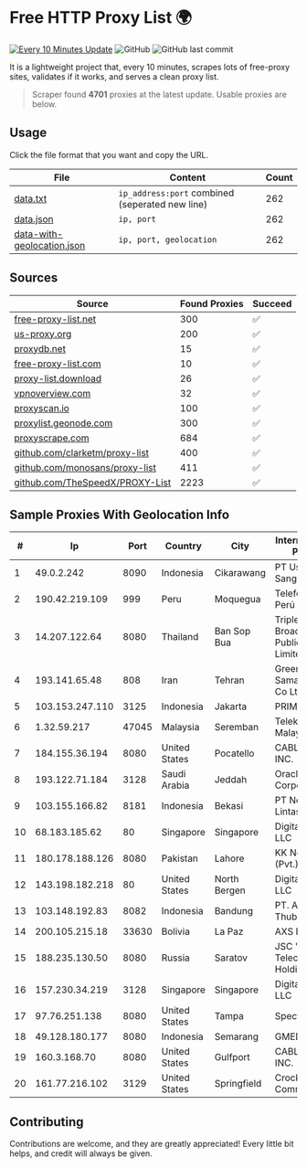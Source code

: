 
# Free HTTP Proxy List 🌍

[![Every 10 Minutes Update](https://github.com/mertguvencli/http-proxy-list/actions/workflows/main.yml/badge.svg?branch=main)](https://github.com/mertguvencli/http-proxy-list/actions/workflows/main.yml)
![GitHub](https://img.shields.io/github/license/mertguvencli/http-proxy-list)
![GitHub last commit](https://img.shields.io/github/last-commit/mertguvencli/http-proxy-list)

It is a lightweight project that, every 10 minutes, scrapes lots of free-proxy sites, validates if it works, and serves a clean proxy list.


> Scraper found **4701** proxies at the latest update. Usable proxies are below.

## Usage

Click the file format that you want and copy the URL.


|File|Content|Count|
|----|-------|-----|
|[data.txt](https://raw.githubusercontent.com/mertguvencli/http-proxy-list/main/proxy-list/data.txt)|`ip_address:port` combined (seperated new line)|262|
|[data.json](https://raw.githubusercontent.com/mertguvencli/http-proxy-list/main/proxy-list/data.json)|`ip, port`|262|
|[data-with-geolocation.json](https://raw.githubusercontent.com/mertguvencli/http-proxy-list/main/proxy-list/data-with-geolocation.json)|`ip, port, geolocation`|262|

## Sources

|Source|Found Proxies|Succeed|
|------|-------------|-------|
|[free-proxy-list.net](https://free-proxy-list.net)|300|✅|
|[us-proxy.org](https://www.us-proxy.org)|200|✅|
|[proxydb.net](http://proxydb.net)|15|✅|
|[free-proxy-list.com](https://free-proxy-list.com/?page=&port=&type%5B%5D=http&type%5B%5D=https&up_time=0&search=Search)|10|✅|
|[proxy-list.download](https://www.proxy-list.download/HTTP)|26|✅|
|[vpnoverview.com](https://vpnoverview.com/privacy/anonymous-browsing/free-proxy-servers)|32|✅|
|[proxyscan.io](https://www.proxyscan.io)|100|✅|
|[proxylist.geonode.com](https://proxylist.geonode.com/api/proxy-list?limit=300&page=1&sort_by=lastChecked&sort_type=desc&protocols=http,https)|300|✅|
|[proxyscrape.com](https://api.proxyscrape.com/v2/?request=displayproxies&protocol=http&timeout=10000&country=all&ssl=all&anonymity=all)|684|✅|
|[github.com/clarketm/proxy-list](https://raw.githubusercontent.com/clarketm/proxy-list/master/proxy-list-raw.txt)|400|✅|
|[github.com/monosans/proxy-list](https://raw.githubusercontent.com/monosans/proxy-list/main/proxies/http.txt)|411|✅|
|[github.com/TheSpeedX/PROXY-List](https://raw.githubusercontent.com/TheSpeedX/PROXY-List/master/http.txt)|2223|✅|


## Sample Proxies With Geolocation Info

|#|Ip|Port|Country|City|Internet Service Provider|
|-|--|----|-------|----|-------------------------|
|1|49.0.2.242|8090|Indonesia|Cikarawang|PT Usaha Adi Sanggoro|
|2|190.42.219.109|999|Peru|Moquegua|Telefonica del Perú|
|3|14.207.122.64|8080|Thailand|Ban Sop Bua|Triple T Broadband Public Company Limited|
|4|193.141.65.48|808|Iran|Tehran|Green Web Samaneh Novin Co Ltd|
|5|103.153.247.110|3125|Indonesia|Jakarta|PRIMAHOME|
|6|1.32.59.217|47045|Malaysia|Seremban|Telekom Malaysia Berhad|
|7|184.155.36.194|8080|United States|Pocatello|CABLE ONE, INC.|
|8|193.122.71.184|3128|Saudi Arabia|Jeddah|Oracle Corporation|
|9|103.155.166.82|8181|Indonesia|Bekasi|PT Network Lintas Fiberindo|
|10|68.183.185.62|80|Singapore|Singapore|DigitalOcean, LLC|
|11|180.178.188.126|8080|Pakistan|Lahore|KK Networks (Pvt.) Limited|
|12|143.198.182.218|80|United States|North Bergen|DigitalOcean, LLC|
|13|103.148.192.83|8082|Indonesia|Bandung|PT. Akashia Thuba Jaya|
|14|200.105.215.18|33630|Bolivia|La Paz|AXS Bolivia S. A.|
|15|188.235.130.50|8080|Russia|Saratov|JSC "ER-Telecom Holding"|
|16|157.230.34.219|3128|Singapore|Singapore|DigitalOcean, LLC|
|17|97.76.251.138|8080|United States|Tampa|Spectrum|
|18|49.128.180.177|8080|Indonesia|Semarang|GMEDIA|
|19|160.3.168.70|8080|United States|Gulfport|CABLE ONE, INC.|
|20|161.77.216.102|3129|United States|Springfield|Crocker Communications|



## Contributing

Contributions are welcome, and they are greatly appreciated! Every
little bit helps, and credit will always be given.

